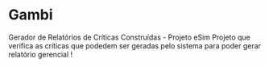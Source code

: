 Gambi
=====

Gerador de Relatórios de Críticas Construídas - Projeto eSim
Projeto que verifica as críticas que podedem ser geradas pelo sistema para poder gerar relatório gerencial ! 
